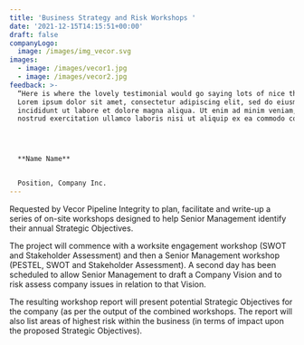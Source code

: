 ```yaml
---
title: 'Business Strategy and Risk Workshops '
date: '2021-12-15T14:15:51+00:00'
draft: false
companyLogo:
  image: /images/img_vecor.svg
images:
  - image: /images/vecor1.jpg
  - image: /images/vecor2.jpg
feedback: >-
  “Here is where the lovely testimonial would go saying lots of nice things.
  Lorem ipsum dolor sit amet, consectetur adipiscing elit, sed do eiusmod tempor
  incididunt ut labore et dolore magna aliqua. Ut enim ad minim veniam, quis
  nostrud exercitation ullamco laboris nisi ut aliquip ex ea commodo consequat.”




  **Name Name**


  Position, Company Inc.
---
```

Requested by Vecor Pipeline Integrity to plan, facilitate and write-up a series of on-site workshops designed to help Senior Management identify their annual Strategic Objectives.   



The project will commence with a worksite engagement workshop (SWOT and Stakeholder Assessment) and then a Senior Management workshop (PESTEL, SWOT and Stakeholder Assessment).  A second day has been scheduled to allow Senior Management to draft a Company Vision and to risk assess company issues in relation to that Vision.  



The resulting workshop report will present potential Strategic Objectives for the company (as per the output of the combined workshops.  The report will also list areas of highest risk within the business (in terms of impact upon the proposed Strategic Objectives).
